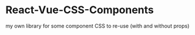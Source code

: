 # React-Vue-CSS-Components

my own library for some component CSS to re-use (with and without props)
